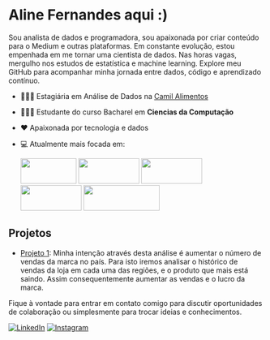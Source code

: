 # Aline Fernandes aqui :)
Sou analista de dados e programadora, sou apaixonada por criar conteúdo para o Medium e outras plataformas. Em constante evolução, estou empenhada em me tornar uma cientista de dados. Nas horas vagas, mergulho nos estudos de estatística e machine learning. Explore meu GitHub para acompanhar minha jornada entre dados, código e aprendizado contínuo.

- 👩🏻‍💻 Estagiária em Análise de Dados na [Camil Alimentos](https://camilalimentos.com.br/)
- 👩🏻‍🎓 Estudante do curso Bacharel em **Ciencias da Computação**
- ❤️ Apaixonada por tecnologia e dados
- 💻 Atualmente mais focada em:
  
  <div style="display: inline">
  <img width='110' height='50' src="https://img.shields.io/badge/python-3670A0?style=for-the-badge&logo=python&logoColor=ffdd54">
   <img width='120' height='50' src="https://img.shields.io/badge/pandas-%23150458.svg?style=for-the-badge&logo=pandas&logoColor=white">
     <img width='120' height='50' src="https://img.shields.io/badge/scikit--learn-%23F7931E.svg?style=for-the-badge&logo=scikit-learn&logoColor=white">
  <img width='120' height='50' src="https://img.shields.io/badge/power_bi-F2C811?style=for-the-badge&logo=powerbi&logoColor=black">
  <img width='150' height='50' src="https://img.shields.io/badge/Microsoft%20SQL%20Server-CC2927?style=for-the-badge&logo=microsoft%20sql%20server&logoColor=white">
  
## Projetos

- [Projeto 1](https://github.com/alinefernandezz/an-lise_vendas_adidas/blob/main/analise_vendas_adidas.ipynb): Minha intenção através desta análise é aumentar o número de vendas da marca no país. Para isto iremos analisar o histórico de vendas da loja em cada uma das regiões, e o produto que mais está saindo. Assim consequentemente aumentar as vendas e o lucro da marca.


Fique à vontade para entrar em contato comigo para discutir oportunidades de colaboração ou simplesmente para trocar ideias e conhecimentos.

[![LinkedIn](https://img.shields.io/badge/linkedin-%230077B5.svg?style=for-the-badge&logo=linkedin&logoColor=white)](https://www.linkedin.com/in/alinefernandezz/)
[![Instagram](https://img.shields.io/badge/Instagram-%23E4405F.svg?style=for-the-badge&logo=Instagram&logoColor=white)](https://www.instagram.com/alinefernandezz_/)
